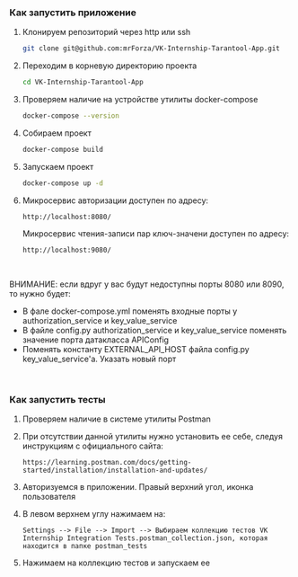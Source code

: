 ### Как запустить приложение

1) Клонируем репозиторий через http или ssh
    ``` bash
    git clone git@github.com:mrForza/VK-Internship-Tarantool-App.git
    ```

2) Переходим в корневую директорию проекта
    ``` bash
    cd VK-Internship-Tarantool-App
    ```

3) Проверяем наличие на устройстве утилиты docker-compose
    ``` bash
    docker-compose --version
    ```

4) Собираем проект
    ``` bash
    docker-compose build
    ```

5) Запускаем проект
    ``` bash
    docker-compose up -d
    ```

6) Микросервис авторизации доступен по адресу: 
    ```
    http://localhost:8080/
    ```
    Микросервис чтения-записи пар ключ-значени доступен по адресу:
    ```
    http://localhost:9080/
    ```

<br>

ВНИМАНИЕ: если вдруг у вас будут недоступны порты 8080 или 8090, то нужно будет:
- В фале docker-compose.yml поменять входные порты у authorization_service и key_value_service
- В файле config.py authorization_service и key_value_service поменять значение порта датакласса APIConfig
- Поменять константу EXTERNAL_API_HOST файла config.py key_value_service'а. Указать новый порт

<br>

### Как запустить тесты

1) Проверяем наличие в системе утилиты Postman

2) При отсутствии данной утилиты нужно установить ее себе, следуя инструкциям с официального сайта:
    ```
    https://learning.postman.com/docs/getting-started/installation/installation-and-updates/
    ```

3) Авторизуемся в приложении. Правый верхний угол, иконка пользователя

4) В левом верхнем углу нажимаем на:
    ```
    Settings --> File --> Import --> Выбираем коллекцию тестов VK Internship Integration Tests.postman_collection.json, которая находится в папке postman_tests
    ```

5) Нажимаем на коллекцию тестов и запускаем ее